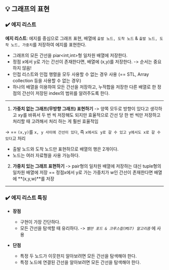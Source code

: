 ## 💡 그래프의 표현

### ✔️ 에지 리스트
**에지 리스트**: 에지를 중심으로 그래프 표현, 배열에 `출발 노드, 도착 노드` & `출발 노드, 도착 노드, 가중치`를 저장하여 에지를 표현한다.

- 그래프의 모든 간선을 piar<int,int>형 일차원 배열에 저장한다.
- 정점 x에서 y로 가는 간선이 존재한다면, 배열에 (x,y)를 저장한다. -> 순서는 중요하지 않음!
- 인접 리스트와 인접 행렬을 모두 사용할 수 없는 경우 사용 (== STL, Array collection 등을 사용할 수 없는 경우)
- 하나의 배열을 이용하여 모든 간선을 저장하고, 누적합을 저장한 다른 배열로 한 정점의 간선이 저장된 index의 범위를 알려주도록 한다.

***

1. **가중치 없는 그래프(무방향 그래프) 표현하기** -> 양쪽 모두로 방향이 있다고 생각하고 xy를 바꿔서 두 번 씩 저장해도 되지만 효율적으로 간선 당 한 번 씩만 저장하고 처리할 때 고려해서 처리 하는 게 훨씬 효율적임

-> == `(x,y)`를 `x, y 사이에 간선이 있다`, 즉 `x에서도 y로 갈 수 있고 y에서도 x로 갈 수 있다`고 처리

  - 출발 노드와 도착 노드만 표현하므로 배열의 행은 2개이다.
  - 노드는 여러 자료형을 사용 가능하다.

2. **가중치 있는 그래프 표현하기** -> pair형의 일차원 배열에 저장하는 대신 tuple형의 일차원 배열에 저장 == 정점x에서 y로 가는 가중치가 w인 간선이 존재한다면 배열에 **(x,y,w)**를 저장

***

### ✔️ 에지 리스트 특징
- **장점**
  - 구현이 가장 간단하다.
  - 모든 간선을 탐색할 때 유리하다. -> *`벨만 포드 & 크루스칼(MST) 알고리즘`* 에 사용
 
- **단점**
  - 특정 두 노드가 이웃한지 알아보려면 모든 간선을 탐색해야 한다.
  - 특정 노드에 연결된 간선을 알아보려면 모든 간선을 탐색해야 한다.
